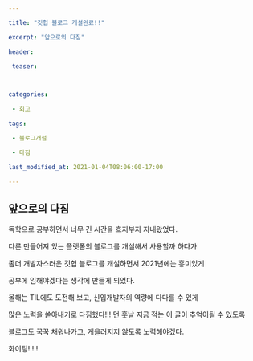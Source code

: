 ```yaml
---

title: "깃헙 블로그 개설완료!!"

excerpt: "앞으로의 다짐"

header:

 teaser: 



categories:

 - 회고

tags:

 - 블로그개설

 - 다짐

last_modified_at: 2021-01-04T08:06:00-17:00

---
```


## 앞으로의 다짐

독학으로 공부하면서 너무 긴 시간을 흐지부지 지내왔었다.

다른 만들어져 있는 플랫폼의 블로그를 개설해서 사용할까 하다가

좀더 개발자스러운 깃헙 블로그를 개설하면서 2021년에는 흥미있게

공부에 임해야겠다는 생각에 만들게 되었다.

올해는 TIL에도 도전해 보고, 신입개발자의 역량에 다다를 수 있게

많은 노력을 쏟아내기로 다짐했다!!!  먼 훗날 지금 적는 이 글이 추억이될 수 있도록

블로그도 꾹꾹 채워나가고, 게을러지지 않도록 노력해야겠다.

화이팅!!!!!
